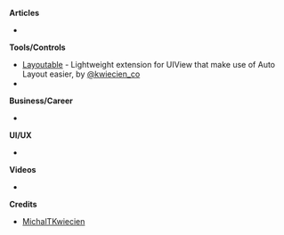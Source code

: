 **Articles**

* 

**Tools/Controls**

* [Layoutable](https://github.com/michaltkwiecien/layoutable) - Lightweight extension for UIView that make use of Auto Layout easier, by [@kwiecien_co](https://twitter.com/kwiecien_co)
* 

**Business/Career**

* 

**UI/UX**

* 

**Videos**

* 

**Credits**

* [MichalTKwiecien](https://github.com/MichalTKwiecien)
